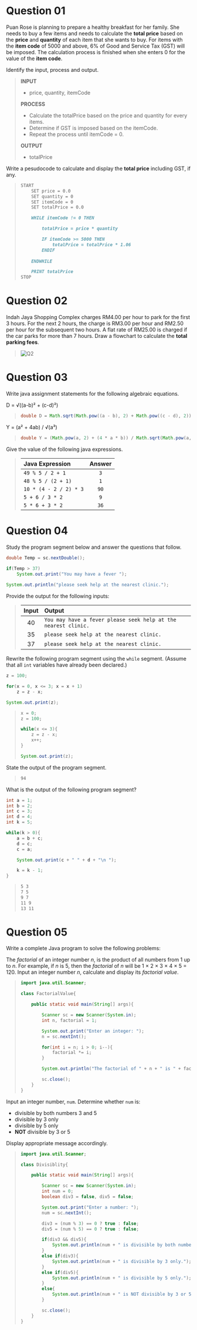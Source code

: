 # **Question 01**

Puan Rose is planning to prepare a healthy breakfast for her family. She needs to buy a few items and needs to calculate the **total price** based on the **price** and **quantity** of each item that she wants to buy. For items with the **item code** of 5000 and above, 6% of Good and Service Tax (GST) will be imposed. The calculation process is finished when she enters 0 for the value of the **item code**.

Identify the input, process and output.

> **INPUT**
> 
> * price, quantity, itemCode
> 
> **PROCESS**
> 
> * Calculate the totalPrice based on the price and quantity for every items.
> * Determine if GST is imposed based on the itemCode.
> * Repeat the process until itemCode = 0.
> 
> **OUTPUT**
>
> * totalPrice

Write a pesudocode to calculate and display the **total price** including GST, if any.

> ```markdown
> START
>     SET price = 0.0
>     SET quantity = 0
>     SET itemCode = 0
>     SET totalPrice = 0.0
> 
>     WHILE itemCode != 0 THEN
> 
>         totalPrice = price * quantity
> 
>         IF itemCode >= 5000 THEN
>             totalPrice = totalPrice * 1.06
>         ENDIF
>     
>     ENDWHILE
> 
>     PRINT totalPrice
> STOP
> ```

# **Question 02**

Indah Jaya Shopping Complex charges RM4.00 per hour to park for the first 3 hours. For the next 2 hours, the charge is RM3.00 per hour and RM2.50 per hour for the subsequent two hours. A flat rate of RM25.00 is charged if the car parks for more than 7 hours. Draw a flowchart to calculate the **total parking fees**.

> ![Q2](https://github.com/LimJY03/JavaMatriculation/blob/main/Past%20Year%20Theory%20Questions/Resources/Images/1617%20-%20Q2.png?raw=true)

# **Question 03**

Write java assignment statements for the following algebraic equations.

D = √((a-b)² + (c-d)²)

> ```java
> double D = Math.sqrt(Math.pow((a - b), 2) + Math.pow((c - d), 2));
> ```

Y = (a² + 4ab) / √(a³)

> ```java
> double Y = (Math.pow(a, 2) + (4 * a * b)) / Math.sqrt(Math.pow(a, 3));
> ```

Give the value of the following java expressions.

> | Java Expression | Answer |
> | :--- | :---: |
> | `49 % 5 / 2 + 1` | `3` |
> | `48 % 5 / (2 + 1)` | `1` |
> | `10 * (4 - 2 / 2) * 3` | `90` |
> | `5 + 6 / 3 * 2` | `9` |
> | `5 * 6 + 3 * 2` | `36` |

# **Question 04**

Study the program segment below and answer the questions that follow.

```java
double Temp = sc.nextDouble();

if(Temp > 37)
    System.out.print("You may have a fever ");
    
System.out.println("please seek help at the nearest clinic.");
```

Provide the output for the following inputs:

> | Input | Output |
> | :---: | :--- |
> | 40 | `You may have a fever please seek help at the nearest clinic.` |
> | 35 | `please seek help at the nearest clinic.` |
> | 37 | `please seek help at the nearest clinic.` |

Rewrite the following program segment using the `while` segment. (Assume that all `int` variables have already been declared.)

```java
z = 100;

for(x = 0, x <= 3; x = x + 1)
    z = z - x;

System.out.print(z);
```

> ```java
> x = 0;
> z = 100;
> 
> while(x <= 3){
>     z = z - x;
>     x++;
> }
> 
> System.out.print(z);
> ```

State the output of the program segment.

> ```markdown
> 94
> ```

What is the output of the following program segment?

```java
int a = 1;
int b = 2;
int c = 3;
int d = 4;
int k = 5;

while(k > 0){
    a = b + c;
    d = c;
    c = a;

    System.out.print(c + " " + d + "\n ");

    k = k - 1;
}
```

> ```markdown
> 5 3
> 7 5
> 9 7
> 11 9
> 13 11
> ```

# **Question 05**

Write a complete Java program to solve the following problems:

The *factorial* of an integer number *n*, is the product of all numbers from 1 up to *n*. For example, if *n* is 5, then the *factorial* of *n* will be 1 × 2 × 3 × 4 × 5 = 120. Input an integer number *n*, calculate and display its *factorial value*. 

> ```java
> import java.util.Scanner;
> 
> class FactorialValue{
> 
>     public static void main(String[] args){
> 
>         Scanner sc = new Scanner(System.in);
>         int n, factorial = 1;
> 
>         System.out.print("Enter an integer: ");
>         n = sc.nextInt();
> 
>         for(int i = n; i > 0; i--){
>             factorial *= i;
>         }
> 
>         System.out.println("The factorial of " + n + " is " + factorial + ".");
> 
>         sc.close();
>     }
> }
> ```

Input an integer number, `num`. Determine whether `num` is:

* divisible by both numbers 3 and 5
* divisible by 3 only
* divisible by 5 only
* **NOT** divisible by 3 or 5

Display appropriate message accordingly.

> ```java
> import java.util.Scanner;
> 
> class Divisiblity{
> 
>     public static void main(String[] args){
> 
>         Scanner sc = new Scanner(System.in);
>         int num = 0;
>         boolean div3 = false, div5 = false;
> 
>         System.out.print("Enter a number: ");
>         num = sc.nextInt();
> 
>         div3 = (num % 3) == 0 ? true : false;
>         div5 = (num % 5) == 0 ? true : false;
> 
>         if(div3 && div5){
>             System.out.println(num + " is divisible by both numbers 3 and 5.");
>         }
>         else if(div3){
>             System.out.println(num + " is divisible by 3 only.");
>         }
>         else if(div5){
>             System.out.println(num + " is divisible by 5 only.");
>         }
>         else{
>             System.out.println(num + " is NOT divisible by 3 or 5.");
>         }
> 
>         sc.close();
>     }
> }
> ```
